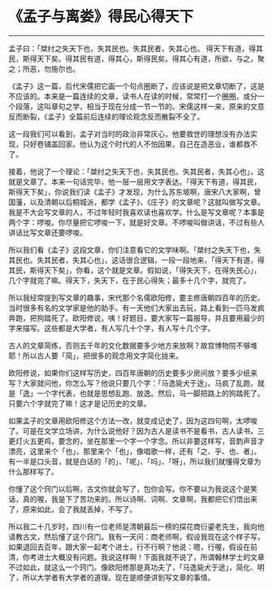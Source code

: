 # 《孟子与离娄》得民心得天下

------

孟子曰：「桀纣之失天下也，失其民也。失其民者，失其心也。 得天下有道，得其民，斯得天下矣。得其民有道，得其心，斯得民矣。得其心有道，所欲，与之，聚之；所恶，勿施尔也。

《孟子》这一篇，后代宋儒把它画一个句点圈断了，应该说是把文章切断了，这是不应该的。本来是一篇连续的文章，读书人在读的时候，常常打一个圈圈，或分一个段落，这叫章句之学，相当于现在分成一节一节的。宋儒这样一来，原来的文意反而断裂，《孟子》全篇前后连续的理论观念反而散裂不全了。

这一段我们可以看到，孟子对当时的政治非常灰心，他要救世的理想没有办法实现，只好卷铺盖回家。他认为这个时代的人不怕因果，自己在造恶业，谁都救不了。

接着，他说了一个理论：「桀纣之失天下也，失其民也。失其民者，失其心也」，这就是文章了。本来一句话完毕，他一层一层用文字表达。「得天下有道，得其民，斯得天下矣」，你说我们读《孟子》才发现，为什么苏东坡啊，唐宋八大家啊，曾国藩，以及清朝以后桐城派，都学《孟子》、《庄子》的文章呢？这就叫做写文章。我是不大会写文章的人，不过年轻时我喜欢读也喜欢学。什么是写文章呢？本事是两个字：啰唆。你尽量把它啰唆一下，就是好文章。不啰唆叫做讲话，不过有些人讲话比写文章还要啰唆。

所以我们看《孟子》这段文章，你们注意看它的文学味啊。「桀纣之失天下也，失其民也。失其民者，失其心也」，这话很合逻辑，一段一段地来，「得天下有道，得其民，斯得天下矣」，你看，这个就是文章。假如说，「得失天下，在得失民心」，几个字就完了嘛。得天下，失天下，在于民心得失；最多十几个字，就完了。

所以我经常提到写文章的趣事，宋代那个名儒欧阳修，要主修唐朝四百年的历史。当时很多有名的文学家是他的助手。有一天他们大家出去玩，路上看到一匹马发疯奔跑，把狗踏死了。欧阳修说，咦！好题目，要大家写一篇报导，并且要用最少的字来描写。这些都是大学者，有人写几十个字，有人写十几个字。

古人的文章简练，否则五千年的文化数据要多少地方来放啊？故宫博物院不够堆耶！所以古人要「简」，把很多的观念用文字简化拢来。

欧阳修说，如果你们这样写历史，四百年唐朝的历史要多少房间放？要多少纸来写？大家就问他，你怎么写？他说只要几个字：「马逸毙犬于途」。马疯了乱跑，就是「逸」一个字代表，也就是思想乱跑、放逸。然后，马一脚把路上的狗踏死了。只要六个字就完了嘛！这才是记历史的文章。

如果孟子的文章用欧阳修这个方法一改，就变成记史了，因为这四句啊，太啰唆了。可是在文学立场讲，为什么说他好？因为古人是读书不是看书，古人读书，三更灯火五更鸡，要念的，坐在那里一个字一个字念。所以非要这样写，音韵声音才漂亮，这里来个「也」，那里来个「也」，像唱歌一样，还有「之、乎、也、者」。有一半是口头音，就是白话的「的」、「呢」、「吗」、「呀」，所以我们就懂得文章为什么那样写了。

你懂了这个窍门以后啊，古文你就会写了，包你会写。你不要以为我说这个是笑话，真的喔，我是下了苦功来的。所以诗啊、词啊、文章啊，我都把它们悟出来了，原来如此，会了我就丢掉，不写了。

所以我二十几岁时，四川有一位老师是清朝最后一榜的探花商衍鎏老先生，我向他请教古文，然后懂了这个窍门。我有一天问：商老师啊，假设我现在这个样子写，如果退回去百年，跟大家一起考个进士，行不行啊？他说：嗯，行喔，假设在前清，你考进士大概没有问题。我说这样啊！下面我就不说了，所谓翰林学士的文章不过如此，就这么一个窍门。像欧阳修那是真功夫了，「马逸毙犬于途」，简化、明了，所以大学者有大学者的道理。现在是顺便讲到写文章的事情。
